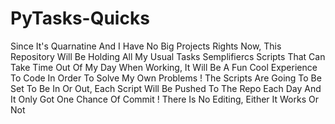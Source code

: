 # PyTasks-Quicks
Since It's Quarnatine And I Have No Big Projects Rights Now, This Repository Will Be Holding All My Usual Tasks Semplifiercs Scripts That Can Take Time Out Of My Day When Working, It Will Be A Fun Cool Experience To Code In Order To Solve My Own Problems ! The Scripts Are Going To Be Set To Be In Or Out, Each Script Will Be Pushed To The Repo Each Day And It Only Got One Chance Of Commit ! There Is No Editing, Either It Works Or Not
